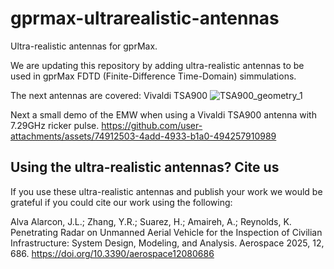 # gprmax-ultrarealistic-antennas
Ultra-realistic antennas for gprMax.

We are updating this repository by adding ultra-realistic antennas to be used in gprMax FDTD (Finite-Difference Time-Domain) simmulations.

The next antennas are covered:
Vivaldi TSA900
![TSA900_geometry_1](https://github.com/user-attachments/assets/8b29b2df-3a5d-4621-bf57-93737b3dfb69)

Next a small demo of the EMW when using a Vivaldi TSA900 antenna with 7.29GHz ricker pulse.
https://github.com/user-attachments/assets/74912503-4add-4933-b1a0-494257910989



## Using the ultra-realistic antennas? Cite us
If you use these ultra-realistic antennas and publish your work we would be grateful if you could cite our work using the following:


Alva Alarcon, J.L.; Zhang, Y.R.; Suarez, H.; Amaireh, A.; Reynolds, K. Penetrating Radar on Unmanned Aerial Vehicle for the Inspection of Civilian Infrastructure: System Design, Modeling, and Analysis. Aerospace 2025, 12, 686. https://doi.org/10.3390/aerospace12080686
